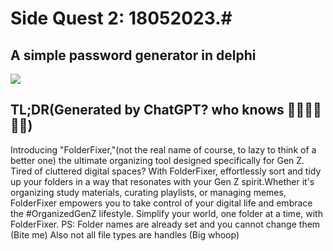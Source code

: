 # Side Quest 2: 18052023.#
## A simple password generator in delphi ##
![](https://media2.giphy.com/media/mPiJ7H52xXaY18mQuX/giphy.gif?cid=ecf05e47c4fuj98xpknlxduksemoc6vlohhr3zhxj6xfgwfu&ep=v1_gifs_search&rid=giphy.gif&ct=g)
## TL;DR(Generated by ChatGPT? who knows 🤷‍♂️🤷‍♂️🤷‍♂️) ##
Introducing "FolderFixer,"(not the real name of course, to lazy to think of a better one) the ultimate organizing tool designed specifically for Gen Z. Tired of cluttered digital spaces? With FolderFixer, effortlessly sort and tidy up your folders in a way that resonates with your Gen Z spirit.Whether it's organizing study materials, curating playlists, or managing memes, FolderFixer empowers you to take control of your digital life and embrace the #OrganizedGenZ lifestyle. Simplify your world, one folder at a time, with FolderFixer.
PS:
Folder names are already set and you cannot change them (Bite me)
Also not all file types are handles (Big whoop)
